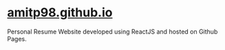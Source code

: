 # [amitp98.github.io](https://amitp98.github.io/)<br>
Personal Resume Website developed using ReactJS and hosted on Github Pages. 
